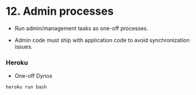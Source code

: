# 12. Admin processes

 - Run admin/management tasks as one-off processes.

 - Admin code must ship with application code to avoid synchronization issues.

### Heroku

 - One-off Dynos

`heroku run bash`
